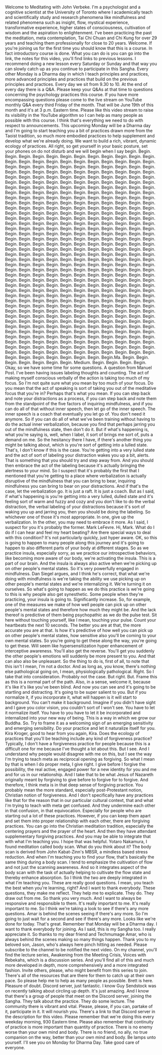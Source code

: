  Welcome to Meditating with John Verbeke. I'm a psychologist and a cognitive scientist at the University of Toronto where I academically teach and scientifically study and research phenomena like mindfulness and related phenomena such as insight, flow, mystical experience, transformative experience, higher states of consciousness, cultivation of wisdom and the aspiration to enlightenment. I've been practicing the past the meditation, meta contemplation, Tai Chi Chuan and Chi Kung for over 29 years and teaching them professionally for close to 20 years. Welcome. If you're joining us for the first time you should know that this is a course. In fact introductory course is done. What you can do is you can go into the link, the notes for this video, you'll find links to previous lessons. I recommend doing a new lesson every Saturday or Sunday and that way you can slowly catch up as you continue to participate in this Sangha. Every other Monday is a Dharma day in which I teach principles and practices, more advanced principles and practices that build on the previous principles and practices. Every day we sit from 9.30 to 10. At the end of every day there is a Q&A. Please keep your Q&As at that time to questions concerning the psychology practices this course. If you have more encompassing questions please come to the live stream on YouTube monthly Q&A every third Friday of the month. That will be June 19th of this month and it's at 3 p.m. Eastern time. Please like this video stream to raise its visibility in the YouTube algorithm so I can help as many people as possible with this course. I think that's everything we need to do with respect to announcements. This upcoming Monday will be a Dharma day and I'm going to start teaching you a bit of practices drawn more from the Taoist tradition, so much more embodied practices to help supplement and develop what we're already doing. We want to build a rich, vibrant, dynamic ecology of practices. All right, so get yourself in your basic posture, set your phones on do not disturb and we will begin when I say begin. Begin. Begin. Begin. Begin. Begin. Begin. Begin. Begin. Begin. Begin. Begin. Begin. Begin. Begin. Begin. Begin. Begin. Begin. Begin. Begin. Begin. Begin. Begin. Begin. Begin. Begin. Begin. Begin. Begin. Begin. Begin. Begin. Begin. Begin. Begin. Begin. Begin. Begin. Begin. Begin. Begin. Begin. Begin. Begin. Begin. Begin. Begin. Begin. Begin. Begin. Begin. Begin. Begin. Begin. Begin. Begin. Begin. Begin. Begin. Begin. Begin. Begin. Begin. Begin. Begin. Begin. Begin. Begin. Begin. Begin. Begin. Begin. Begin. Begin. Begin. Begin. Begin. Begin. Begin. Begin. Begin. Begin. Begin. Begin. Begin. Begin. Begin. Begin. Begin. Begin. Begin. Begin. Begin. Begin. Begin. Begin. Begin. Begin. Begin. Begin. Begin. Begin. Begin. Begin. Begin. Begin. Begin. Begin. Begin. Begin. Begin. Begin. Begin. Begin. Begin. Begin. Begin. Begin. Begin. Begin. Begin. Begin. Begin. Begin. Begin. Begin. Begin. Begin. Begin. Begin. Begin. Begin. Begin. Begin. Begin. Begin. Begin. Begin. Begin. Begin. Begin. Begin. Begin. Begin. Begin. Begin. Begin. Begin. Begin. Begin. Begin. Begin. Begin. Begin. Begin. Begin. Begin. Begin. Begin. Begin. Begin. Begin. Begin. Begin. Begin. Begin. Begin. Begin. Begin. Begin. Begin. Begin. Begin. Begin. Begin. Begin. Begin. Begin. Begin. Begin. Begin. Begin. Begin. Begin. Begin. Begin. Begin. Begin. Begin. Begin. Begin. Begin. Begin. Begin. Begin. Begin. Begin. Begin. Begin. Begin. Begin. Begin. Begin. Begin. Begin. Begin. Begin. Begin. Begin. Begin. Begin. Begin. Begin. Begin. Begin. Begin. Begin. Begin. Begin. Begin. Begin. Begin. Begin. Begin. Begin. Begin. Begin. Begin. Begin. Begin. Begin. Begin. Begin. Begin. Begin. Begin. Begin. Begin. Begin. Begin. Begin. Begin. Begin. Begin. Begin. Begin. Begin. Begin. Begin. Begin. Begin. Begin. Begin. Begin. Begin. Begin. Begin. Begin. Begin. Begin. Begin. Begin. Begin. Begin. Begin. Begin. Begin. Begin. Begin. Begin. Begin. Begin. Begin. Begin. Begin. Begin. Begin. Begin. Begin. Begin. Begin. Begin. Begin. Begin. Begin. Begin. Begin. Begin. Begin. Begin. Begin. Begin. Begin. Begin. Begin. Begin. Begin. Begin. Begin. Begin. Begin. Begin. Begin. Begin. Begin. Begin. Begin. Begin. Begin. Begin. Begin. Begin. Begin. Begin. Begin. Begin. Begin. Begin. Begin. Begin. Begin. Begin. Begin. Begin. Begin. Begin. Begin. Begin. Begin. Begin. Begin. Begin. Begin. Begin. Begin. Begin. Begin. Begin. Begin. Begin. Begin. Begin. Begin. Begin. Begin. Begin. Begin. Begin. Begin. Begin. Begin. Begin. Begin. Begin. Begin. Begin. Begin. Begin. Begin. Begin. Begin. Begin. Begin. Begin. Begin. Begin. Begin. Begin. Begin. Begin. Begin. Begin. Begin. Begin. Begin. Begin. Begin. Begin. Begin. Begin. Begin. Begin. Begin. Begin. Begin. Begin. Begin. Begin. Begin. Begin. Begin. Begin. Begin. Begin. Begin. Begin. Begin. Begin. Begin. Begin. Begin. Begin. Begin. Begin. Begin. Begin. Begin. Begin. Begin. Begin. Begin. Begin. Begin. Begin. Begin. Begin. Begin. Begin. Begin. Begin. Begin. Begin. Begin. Begin. Begin. Begin. Begin. Begin. Begin. Begin. Begin. Begin. Begin. Begin. Begin. Begin. Begin. Begin.Ma. Begin. Begin. Begin. Begin. Begin. Begin. Begin. Medium. Begin. Begin. Begin. Begin. Okay, so we have some time for some questions. A question from Manuel Post. I've been having issues labeling thoughts and counting. The act of making myself conscious verbally of the action is taking too much of my focus. So I'm not quite sure what you mean by too much of your focus. Do you mean that the act of speaking is sort of taking you out of the meditative focus that you're in? Perhaps that's what you mean. If you can step back and note your distractions as a process, if you can step back and note them from the standpoint of the five factors of inquiring mindfulness, and if you can do all of that without inner speech, then let go of the inner speech. The inner speech is a coach that eventually you let go of. You don't need it anymore. So if you can do all of what we've been training without having to do the actual inner verbalization, because you find that perhaps jarring you out of the mindfulness state, then don't do it. But if what's happening is, what you're saying is, well, when I label, it sort of brings me sort of, puts a demand on me. So the hesitancy there I have, if there's another thing you might be talking about, which is you're sort of getting into a lulled state. That's, I don't know if this is the case. You're getting into a very lulled state and the act of sort of labeling your distraction wakes you up a bit, alerts. That is something that you should try and step away from. And you should then embrace the act of the labeling because it's actually bringing the alertness to your mind. So I suspect that it's probably the first that I mentioned that you're getting to a place where verbalization is actually disruptive of the mindfulness that you can bring to bear, inquiring mindfulness you can bring to bear on your distractions. And if that's the case, let the verbalization go. It is just a raft. It is just a coach. But as I said, if what's happening is you're getting into a very lulled, dulled state and it's feeling sort of warm and fuzzy and cozy and you don't like to do the verbal distraction, the verbal labeling of your distractions because it's sort of waking you up and jarring you, then you should be doing the labeling. So whichever one of those it's most appropriate. In one, give up the verbalization. In the other, you may need to embrace it more. As I said, I suspect for you it's probably the former. Mark LeFevre. Hi, Mark. What do I do if I can hear and feel my heart beating? Are there special ways to deal with this condition? It's not particularly quickly, just hyper aware. OK, so this is going to happen to many people along this journey and it's going to happen to also different parts of your body at different stages. So as we practice insula, especially sorry, as we practice our introspective behaviors, like becoming more aware of our body, we're activating the insula. This is a part of our brain. And the insula is always also active when we're picking up on other people's mental states. So it's very powerfully engaged in mindfulness. Dan Siegel argues, and I think he's correct, that what we're doing with mindfulness is we're taking the ability we use picking up on other people's mental states and we're internalizing it. We're turning it on ourselves. So what's going to happen as we do this practice is we're going to this is why people also get synesthetic. Some people when they're practicing, your insula is going to. Significantly increase. So, for example, one of the measures we make of how well people can pick up on other people's mental states and therefore how much they might be. And the lack thereof is predictive of them being psychopathic as we do the pulse test. Sit here without touching yourself, like I mean, touching your pulse. Count your heartbeats the next 10 seconds. The better you are at that, the more accurate you are at that. Is how it's predictive of how well you can pick up on other people's mental states, how sensitive also you'll be coming to your own mental states. So you're going to get these along the way, you're going to get these. Will seem like hypersensitization hyper enhancement of interceptive awareness. You'll also get the reverse. You'll get you suddenly the other people's emotions will suddenly be more present to you. And that can also also be unpleasant. So the thing to do is, first of all, to note that this isn't I mean, I'm not a doctor. And as long as, you know, there's nothing else pathological going on, I mean, physiologically pathological. Right. So I take that into consideration. Probably not the case. But right. But. Frame this as this is a normal part of the path. Also, in a sense, welcome it, because it's like it's like you've been blind. And now you can see and it's going to be startling and distracting. It's going to be super salient to you. But if you normalize it, if you incorporate it, what will happen is it will start to background. You can't make it background. Imagine if you didn't have sight and I gave you color vision, you couldn't sort of I won't see. You have to let it normalize itself. You have to you have to let it be incorporated and internalized into your new way of being. This is a way in which we grow our Buddha. So. Try to frame it as a welcoming sign of an emerging sensitivity and emerging sensibility. Do your practice and let it naturalize itself for you. Kira Kroger, good to hear from you again, Kira. Does the ecology of practices that you'll be teaching include any kind of forgiveness practice? Typically, I don't have a forgiveness practice for people because this is a difficult one for me because I've thought a lot about this. But I see. And I understand why people would disagree with me on this, but I see the way I'm trying to teach meta as reciprocal opening as forgiving. So what I mean by that is when I do proper meta, I give right. I give before I forgive the possibility, the real active, engaged power for a new identity for you and me and for us in our relationship. And I take that to be what Jesus of Nazareth originally meant by forgiving to give before to forgive for to forgive. And therefore, I think meta is in that deep sense of forgiving practice. You probably mean the more standard, especially post-Protestant notion, Christian notion of forgiveness. And I don't specifically have any practices like that for the reason that in our particular cultural context, that and what I'm trying to teach with meta get confused. And they undermine each other in that confusion, in that equivocation. Especially for people who are starting out a lot of these practices. However, if you can keep them apart and set them into proper relationship with each other, there are forgiving practices. You can go into the Christian meditation tradition, especially the centering prayers and the prayer of the heart. And then they have attendant supplementary forgiving practices. And you may be able to integrate that with what I'm teaching you. I hope that was helpful. Yotaro Nakamura, I found meditation called body scan. What do you think about it? The body scan is derived from John Kabat-Zinn's MBSR, a mindless based stress reduction. And when I'm teaching you to find your flow, that's basically the same thing during a body scan. I tend to emphasize the cultivation of flow and not just the scanning awareness. And so it integrates aspect of the body scan with the task of actually helping to cultivate the flow state and thereby enhance absorption. So I think the two are deeply integrated in what I'm teaching you. These are really good questions. I mean, you teach the best when you're learning, right? And I want to thank everybody. These questions, they make me reflect. They help me to explicate. They do. They draw out from me. So thank you very much. And I want to always be responsive and responsible to them. It's really important to me. It's really important to me. So I think we're taking a look to see if there's any more questions. Amar is behind the scenes seeing if there's any more. So I'm going to just wait for a second and see if there's any more. Looks like we're done for today. That's great. Remember that Monday will be a Dharma day. I want to thank everybody for joining. As I said, this is my Sangha too. I really appreciate it. So thanks to my dear friend and Techmumage Amar, who is always behind the scenes making so many things happen. Thank you to my beloved son, Jason, who's always here pinch hitting as needed. Please subscribe to the channel to be notified the next video. On my channel, you'll find the lecture series, Awakening from the Meeting Crisis, Voices with Rebekahs, which is a discussion series. And you'll find all of this and much more developed in depth, more comprehensively and a more integrated fashion. Invite others, please, who might benefit from this series to join. There's all of the resources that are there for them to catch up at their own pace. So please help me to help as many people as possible. Brett is here. Pleasure of doubt. Discord server, just fantastic. I know Guy Sendstock was on recently talking about circling up depth. It's just amazing. And I know that there's a group of people that meet on the Discord server, joining the Sangha. They talk about the practice. They do some lecture. The community there is vibrant and vital. Please, please, if you can, partake of it, participate in it. It will nourish you. There's a link to that Discord server in the description for this video. Please remember that we're doing this every weekday morning, 930 Eastern time. Please also remember that continuity of practice is more important than quantity of practice. There is no enemy worse than your own mind and body. There is no friend, no ally, no true companion on the way, better than your own mind and body. Be lamps unto yourself. I'll see you on Monday for Dharma Day. Take good care of everyone.